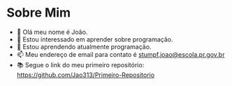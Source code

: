 # Sobre Mim
- 👋 Olá meu nome é João.
- 👀 Estou interessado em aprender sobre programação.
- 🌱 Estou aprendendo atualmente programação.
- 📫 Meu endereço de email para contato é stumpf.joao@escola.pr.gov.br
- 📚 Segue o link do meu primeiro repositório: https://github.com/Jao313/Primeiro-Repositorio
